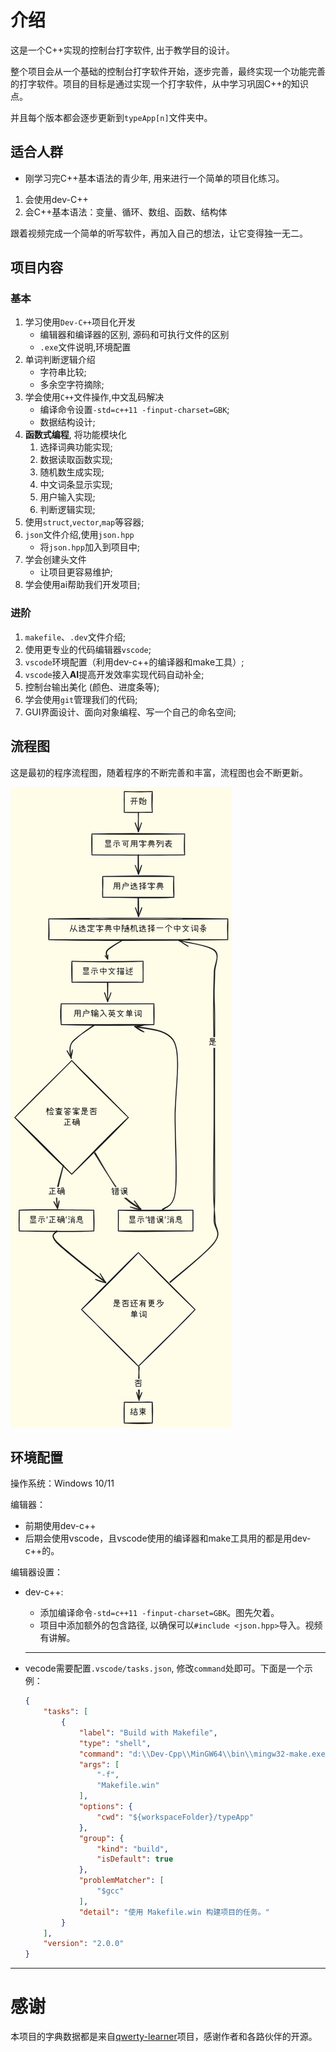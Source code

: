 # 介绍

这是一个C++实现的控制台打字软件, 出于教学目的设计。

整个项目会从一个基础的控制台打字软件开始，逐步完善，最终实现一个功能完善的打字软件。项目的目标是通过实现一个打字软件，从中学习巩固C++的知识点。

并且每个版本都会逐步更新到`typeApp[n]`文件夹中。

## 适合人群

- 刚学习完C++基本语法的青少年, 用来进行一个简单的项目化练习。

1. 会使用dev-C++
2. 会C++基本语法：变量、循环、数组、函数、结构体

跟着视频完成一个简单的听写软件，再加入自己的想法，让它变得独一无二。

## 项目内容

### 基本
1. 学习使用`Dev-C++`项目化开发
    - 编辑器和编译器的区别, 源码和可执行文件的区别
    - `.exe`文件说明,环境配置
2. 单词判断逻辑介绍
    - 字符串比较;
    - 多余空字符摘除;
3. 学会使用`C++`文件操作,中文乱码解决
    - 编译命令设置`-std=c++11 -finput-charset=GBK`;
    - 数据结构设计;
4. **函数式编程**, 将功能模块化
    1. 选择词典功能实现;
    2. 数据读取函数实现;
    3. 随机数生成实现;
    4. 中文词条显示实现;
    5. 用户输入实现;
    6. 判断逻辑实现;
5. 使用`struct`,`vector`,`map`等容器;
6. `json`文件介绍,使用`json.hpp`
    - 将`json.hpp`加入到项目中;
7. 学会创建头文件
    - 让项目更容易维护;
8. 学会使用ai帮助我们开发项目;

### 进阶
1. `makefile`、`.dev`文件介绍;
2. 使用更专业的代码编辑器`vscode`;
3. `vscode`环境配置（利用dev-c++的编译器和make工具）;
4. `vscode`接入**AI**提高开发效率实现代码自动补全;
5. 控制台输出美化 (颜色、进度条等);
6. 学会使用`git`管理我们的代码;
7. GUI界面设计、面向对象编程、写一个自己的命名空间;

## 流程图

这是最初的程序流程图，随着程序的不断完善和丰富，流程图也会不断更新。

![typeApp流程图](./assets/typeApp.png)

## 环境配置

操作系统：Windows 10/11

编辑器：

- 前期使用dev-c++
- 后期会使用vscode，且vscode使用的编译器和make工具用的都是用dev-c++的。

编辑器设置：

- dev-c++:
    - 添加编译命令`-std=c++11 -finput-charset=GBK`。图先欠着。
    - 项目中添加额外的包含路径, 以确保可以`#include <json.hpp>`导入。视频有讲解。
    ---

- vecode需要配置`.vscode/tasks.json`, 修改`command`处即可。下面是一个示例：
    ```json
    {
        "tasks": [
            {
                "label": "Build with Makefile",
                "type": "shell",
                "command": "d:\\Dev-Cpp\\MinGW64\\bin\\mingw32-make.exe", // 改成你的
                "args": [
                    "-f",
                    "Makefile.win"
                ],
                "options": {
                    "cwd": "${workspaceFolder}/typeApp"
                },
                "group": {
                    "kind": "build",
                    "isDefault": true
                },
                "problemMatcher": [
                    "$gcc"
                ],
                "detail": "使用 Makefile.win 构建项目的任务。"
            }
        ],
        "version": "2.0.0"
    }
    ```
---


# 感谢

本项目的字典数据都是来自[qwerty-learner](https://github.com/RealKai42/qwerty-learner)项目，感谢作者和各路伙伴的开源。